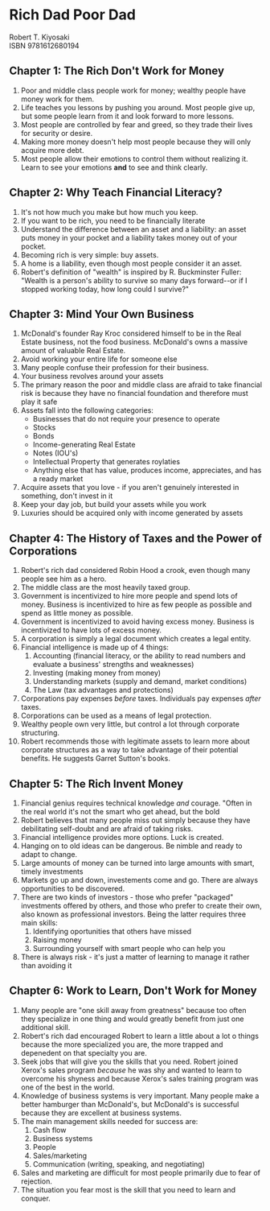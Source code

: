 # Rich Dad Poor Dad  
Robert T. Kiyosaki  
ISBN 9781612680194  

## Chapter 1: The Rich Don't Work for Money

1. Poor and middle class people work for money; wealthy people have money work for them.
2. Life teaches you lessons by pushing you around. Most people give up, but some people learn from it and look forward to more lessons.
3. Most people are controlled by fear and greed, so they trade their lives for security or desire.
4. Making more money doesn't help most people because they will only acquire more debt.
5. Most people allow their emotions to control them without realizing it. Learn to see your emotions **and** to see and think clearly.

## Chapter 2: Why Teach Financial Literacy?

1. It's not how much you make but how much you keep.
2. If you want to be rich, you need to be financially literate
3. Understand the difference between an asset and a liability: an asset puts money in your pocket and a liability takes money out of your pocket.
4. Becoming rich is very simple: buy assets.
5. A home is a liability, even though most people consider it an asset.
6. Robert's definition of "wealth" is inspired by  R. Buckminster Fuller: "Wealth is a person's ability to survive so many days forward--or if I stopped working today, how long could I survive?"

## Chapter 3: Mind Your Own Business

1. McDonald's founder Ray Kroc considered himself to be in the Real Estate business, not the food business. McDonald's owns a massive amount of valuable Real Estate.
2. Avoid working your entire life for someone else
3. Many people confuse their profession for their business.
4. Your business revolves around your assets
5. The primary reason the poor and middle class are afraid to take financial risk is because they have no financial foundation and therefore must play it safe
6. Assets fall into the following categories:
    - Businesses that do not require your presence to operate
    - Stocks
    - Bonds
    - Income-generating Real Estate
    - Notes (IOU's)
    - Intellectual Property that generates roylaties
    - Anything else that has value, produces income, appreciates, and has a ready market
7. Acquire assets that you love - if you aren't genuinely interested in something, don't invest in it
8. Keep your day job, but build your assets while you work
9. Luxuries should be acquired only with income generated by assets

## Chapter 4: The History of Taxes and the Power of Corporations

1. Robert's rich dad considered Robin Hood a crook, even though many people see him as a hero.
2. The middle class are the most heavily taxed group.
3. Government is incentivized to hire more people and spend lots of money. Business is incentivized to hire as few people as possible and spend as little money as possible.
4. Government is incentivized to avoid having excess money. Business is incentivized to have lots of excess money.
5. A corporation is simply a legal document which creates a legal entity.
6. Financial intelligence is made up of 4 things:
    1. Accounting (financial literacy, or the ability to read numbers and evaluate a business' strengths and weaknesses)
    2. Investing (making money from money)
    3. Understanding markets (supply and demand, market conditions)
    4. The Law (tax advantages and protections)
7. Corporations pay expenses _before_ taxes. Individuals pay expenses _after_ taxes.
8. Corporations can be used as a means of legal protection.
9. Wealthy people own very little, but control a lot through corporate structuring.
10. Robert recommends those with legitimate assets to learn more about corporate structures as a way to take advantage of their potential benefits. He suggests Garret Sutton's books.

## Chapter 5: The Rich Invent Money

1. Financial genius requires technical knowledge _and_ courage. "Often in the real world it's not the smart who get ahead, but the bold
2. Robert believes that many people miss out simply because they have debilitating self-doubt and are afraid of taking risks.
3. Financial intelligence provides more options. Luck is created. 
4. Hanging on to old ideas can be dangerous. Be nimble and ready to adapt to change.
4. Large amounts of money can be turned into large amounts with smart, timely investments
5. Markets go up and down, investements come and go. There are always opportunities to be discovered.
6. There are two kinds of investors - those who prefer "packaged" investments offered by others, and those who prefer to create their own, also known as professional investors. Being the latter requires three main skills:
    1. Identifying oportunities that others have missed
    2. Raising money
    3. Surrounding yourself with smart people who can help you
7. There is always risk - it's just a matter of learning to manage it rather than avoiding it

## Chapter 6: Work to Learn, Don't Work for Money

1. Many people are "one skill away from greatness" because too often they specialize in one thing and would greatly benefit from just one additional skill.
2. Robert's rich dad encouraged Robert to learn a little about a lot o things because the more specialized you are, the more trapped and depenedent on that specialty you are.
3. Seek jobs that will give you the skills that you need. Robert joined Xerox's sales program _because_ he was shy and wanted to learn to overcome his shyness and because Xerox's sales training program was one of the best in the world.
4. Knowledge of business systems is very important. Many people make a better hamburger than McDonald's, but McDonald's is successful because they are excellent at business systems.
5. The main management skills needed for success are:
    1. Cash flow
    2. Business systems
    3. People
    4. Sales/marketing
    5. Communication (writing, speaking, and negotiating)
6. Sales and marketing are difficult for most people primarily due to fear of rejection.
7. The situation you fear most is the skill that you need to learn and conquer.
